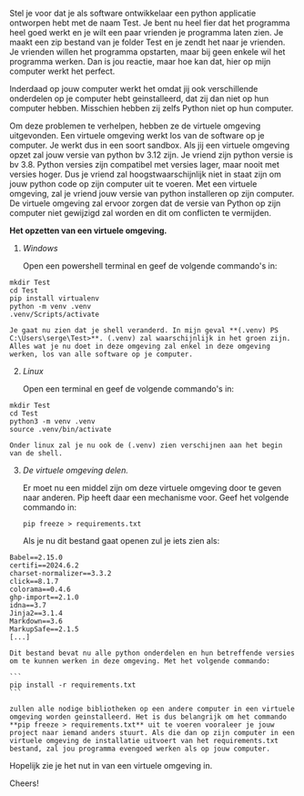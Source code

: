 Stel je voor dat je als software ontwikkelaar een python applicatie ontworpen hebt met de naam Test. Je bent nu heel fier dat het programma heel goed werkt en je wilt een paar vrienden je programma laten zien. Je maakt een zip bestand van je folder Test en je zendt het naar je vrienden. Je vrienden willen het programma opstarten, maar bij geen enkele wil het programma werken. Dan is jou reactie, maar hoe kan dat, hier op mijn computer werkt het perfect.

Inderdaad op jouw computer werkt het omdat jij ook verschillende onderdelen op je computer hebt geinstalleerd, dat zij dan niet op hun computer hebben. Misschien hebben zij zelfs Python niet op hun computer.

Om deze problemen te verhelpen, hebben ze de virtuele omgeving uitgevonden. Een virtuele omgeving werkt los van de software op je computer. Je werkt dus in een soort sandbox. Als jij een virtuele omgeving opzet zal jouw versie van python bv 3.12 zijn. Je vriend zijn python versie  is bv 3.8. Python versies zijn compatibel met versies lager, maar nooit met versies hoger. Dus je vriend zal hoogstwaarschijnlijk niet in staat zijn om jouw python code op zijn computer uit te voeren. Met een virtuele omgeving, zal je vriend jouw versie van python installeren op zijn computer. De virtuele omgeving zal ervoor zorgen dat de versie van Python op zijn computer niet gewijzigd zal worden en dit om conflicten te vermijden.

**Het opzetten van een virtuele omgeving.**

1. _Windows_

    Open een powershell terminal en geef de volgende commando's in:

```
mkdir Test
cd Test
pip install virtualenv
python -m venv .venv
.venv/Scripts/activate
```

    Je gaat nu zien dat je shell veranderd. In mijn geval **(.venv) PS C:\Users\serge\Test>**. (.venv) zal waarschijnlijk in het groen zijn. Alles wat je nu doet in deze omgeving zal enkel in deze omgeving werken, los van alle software op je computer.

2. _Linux_

    Open een terminal en geef de volgende commando's in:

```
mkdir Test
cd Test
python3 -m venv .venv
source .venv/bin/activate
```

    Onder linux zal je nu ook de (.venv) zien verschijnen aan het begin van de shell.

3. _De virtuele omgeving delen._

    Er moet nu een middel zijn om deze virtuele omgeving door te geven naar anderen. Pip heeft daar een mechanisme voor. Geef het volgende commando in:

    ```
    pip freeze > requirements.txt
    ```

    Als je nu dit bestand gaat openen zul je iets zien als:

```
Babel==2.15.0
certifi==2024.6.2
charset-normalizer==3.3.2
click==8.1.7
colorama==0.4.6
ghp-import==2.1.0
idna==3.7
Jinja2==3.1.4
Markdown==3.6
MarkupSafe==2.1.5
[...]
```

    Dit bestand bevat nu alle python onderdelen en hun betreffende versies om te kunnen werken in deze omgeving. Met het volgende commando:

    ```
    pip install -r requirements.txt
    ```

    zullen alle nodige bibliotheken op een andere computer in een virtuele omgeving worden geinstalleerd. Het is dus belangrijk om het commando **pip freeze > requirements.txt** uit te voeren vooraleer je jouw project naar iemand anders stuurt. Als die dan op zijn computer in een virtuele omgeving de installatie uitvoert van het requirements.txt bestand, zal jou programma evengoed werken als op jouw computer.

Hopelijk zie je het nut in van een virtuele omgeving in.


Cheers!
